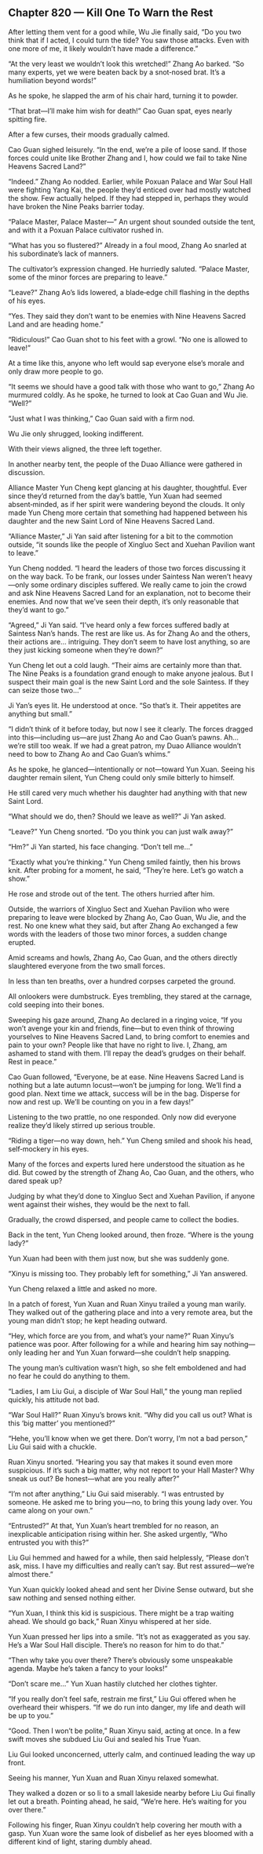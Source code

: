 ## Chapter 820 — Kill One To Warn the Rest

After letting them vent for a good while, Wu Jie finally said, “Do you two think that if I acted, I could turn the tide? You saw those attacks. Even with one more of me, it likely wouldn’t have made a difference.”

“At the very least we wouldn’t look this wretched!” Zhang Ao barked. “So many experts, yet we were beaten back by a snot‑nosed brat. It’s a humiliation beyond words!”

As he spoke, he slapped the arm of his chair hard, turning it to powder.

“That brat—I’ll make him wish for death!” Cao Guan spat, eyes nearly spitting fire.

After a few curses, their moods gradually calmed.

Cao Guan sighed leisurely. “In the end, we’re a pile of loose sand. If those forces could unite like Brother Zhang and I, how could we fail to take Nine Heavens Sacred Land?”

“Indeed.” Zhang Ao nodded. Earlier, while Poxuan Palace and War Soul Hall were fighting Yang Kai, the people they’d enticed over had mostly watched the show. Few actually helped. If they had stepped in, perhaps they would have broken the Nine Peaks barrier today.

“Palace Master, Palace Master—” An urgent shout sounded outside the tent, and with it a Poxuan Palace cultivator rushed in.

“What has you so flustered?” Already in a foul mood, Zhang Ao snarled at his subordinate’s lack of manners.

The cultivator’s expression changed. He hurriedly saluted. “Palace Master, some of the minor forces are preparing to leave.”

“Leave?” Zhang Ao’s lids lowered, a blade‑edge chill flashing in the depths of his eyes.

“Yes. They said they don’t want to be enemies with Nine Heavens Sacred Land and are heading home.”

“Ridiculous!” Cao Guan shot to his feet with a growl. “No one is allowed to leave!”

At a time like this, anyone who left would sap everyone else’s morale and only draw more people to go.

“It seems we should have a good talk with those who want to go,” Zhang Ao murmured coldly. As he spoke, he turned to look at Cao Guan and Wu Jie. “Well?”

“Just what I was thinking,” Cao Guan said with a firm nod.

Wu Jie only shrugged, looking indifferent.

With their views aligned, the three left together.

In another nearby tent, the people of the Duao Alliance were gathered in discussion.

Alliance Master Yun Cheng kept glancing at his daughter, thoughtful. Ever since they’d returned from the day’s battle, Yun Xuan had seemed absent‑minded, as if her spirit were wandering beyond the clouds. It only made Yun Cheng more certain that something had happened between his daughter and the new Saint Lord of Nine Heavens Sacred Land.

“Alliance Master,” Ji Yan said after listening for a bit to the commotion outside, “it sounds like the people of Xingluo Sect and Xuehan Pavilion want to leave.”

Yun Cheng nodded. “I heard the leaders of those two forces discussing it on the way back. To be frank, our losses under Saintess Nan weren’t heavy—only some ordinary disciples suffered. We really came to join the crowd and ask Nine Heavens Sacred Land for an explanation, not to become their enemies. And now that we’ve seen their depth, it’s only reasonable that they’d want to go.”

“Agreed,” Ji Yan said. “I’ve heard only a few forces suffered badly at Saintess Nan’s hands. The rest are like us. As for Zhang Ao and the others, their actions are… intriguing. They don’t seem to have lost anything, so are they just kicking someone when they’re down?”

Yun Cheng let out a cold laugh. “Their aims are certainly more than that. The Nine Peaks is a foundation grand enough to make anyone jealous. But I suspect their main goal is the new Saint Lord and the sole Saintess. If they can seize those two…”

Ji Yan’s eyes lit. He understood at once. “So that’s it. Their appetites are anything but small.”

“I didn’t think of it before today, but now I see it clearly. The forces dragged into this—including us—are just Zhang Ao and Cao Guan’s pawns. Ah… we’re still too weak. If we had a great patron, my Duao Alliance wouldn’t need to bow to Zhang Ao and Cao Guan’s whims.”

As he spoke, he glanced—intentionally or not—toward Yun Xuan. Seeing his daughter remain silent, Yun Cheng could only smile bitterly to himself.

He still cared very much whether his daughter had anything with that new Saint Lord.

“What should we do, then? Should we leave as well?” Ji Yan asked.

“Leave?” Yun Cheng snorted. “Do you think you can just walk away?”

“Hm?” Ji Yan started, his face changing. “Don’t tell me…”

“Exactly what you’re thinking.” Yun Cheng smiled faintly, then his brows knit. After probing for a moment, he said, “They’re here. Let’s go watch a show.”

He rose and strode out of the tent. The others hurried after him.

Outside, the warriors of Xingluo Sect and Xuehan Pavilion who were preparing to leave were blocked by Zhang Ao, Cao Guan, Wu Jie, and the rest. No one knew what they said, but after Zhang Ao exchanged a few words with the leaders of those two minor forces, a sudden change erupted.

Amid screams and howls, Zhang Ao, Cao Guan, and the others directly slaughtered everyone from the two small forces.

In less than ten breaths, over a hundred corpses carpeted the ground.

All onlookers were dumbstruck. Eyes trembling, they stared at the carnage, cold seeping into their bones.

Sweeping his gaze around, Zhang Ao declared in a ringing voice, “If you won’t avenge your kin and friends, fine—but to even think of throwing yourselves to Nine Heavens Sacred Land, to bring comfort to enemies and pain to your own? People like that have no right to live. I, Zhang, am ashamed to stand with them. I’ll repay the dead’s grudges on their behalf. Rest in peace.”

Cao Guan followed, “Everyone, be at ease. Nine Heavens Sacred Land is nothing but a late autumn locust—won’t be jumping for long. We’ll find a good plan. Next time we attack, success will be in the bag. Disperse for now and rest up. We’ll be counting on you in a few days!”

Listening to the two prattle, no one responded. Only now did everyone realize they’d likely stirred up serious trouble.

“Riding a tiger—no way down, heh.” Yun Cheng smiled and shook his head, self‑mockery in his eyes.

Many of the forces and experts lured here understood the situation as he did. But cowed by the strength of Zhang Ao, Cao Guan, and the others, who dared speak up?

Judging by what they’d done to Xingluo Sect and Xuehan Pavilion, if anyone went against their wishes, they would be the next to fall.

Gradually, the crowd dispersed, and people came to collect the bodies.

Back in the tent, Yun Cheng looked around, then froze. “Where is the young lady?”

Yun Xuan had been with them just now, but she was suddenly gone.

“Xinyu is missing too. They probably left for something,” Ji Yan answered.

Yun Cheng relaxed a little and asked no more.

In a patch of forest, Yun Xuan and Ruan Xinyu trailed a young man warily. They walked out of the gathering place and into a very remote area, but the young man didn’t stop; he kept heading outward.

“Hey, which force are you from, and what’s your name?” Ruan Xinyu’s patience was poor. After following for a while and hearing him say nothing—only leading her and Yun Xuan forward—she couldn’t help snapping.

The young man’s cultivation wasn’t high, so she felt emboldened and had no fear he could do anything to them.

“Ladies, I am Liu Gui, a disciple of War Soul Hall,” the young man replied quickly, his attitude not bad.

“War Soul Hall?” Ruan Xinyu’s brows knit. “Why did you call us out? What is this ‘big matter’ you mentioned?”

“Hehe, you’ll know when we get there. Don’t worry, I’m not a bad person,” Liu Gui said with a chuckle.

Ruan Xinyu snorted. “Hearing you say that makes it sound even more suspicious. If it’s such a big matter, why not report to your Hall Master? Why sneak us out? Be honest—what are you really after?”

“I’m not after anything,” Liu Gui said miserably. “I was entrusted by someone. He asked me to bring you—no, to bring this young lady over. You came along on your own.”

“Entrusted?” At that, Yun Xuan’s heart trembled for no reason, an inexplicable anticipation rising within her. She asked urgently, “Who entrusted you with this?”

Liu Gui hemmed and hawed for a while, then said helplessly, “Please don’t ask, miss. I have my difficulties and really can’t say. But rest assured—we’re almost there.”

Yun Xuan quickly looked ahead and sent her Divine Sense outward, but she saw nothing and sensed nothing either.

“Yun Xuan, I think this kid is suspicious. There might be a trap waiting ahead. We should go back,” Ruan Xinyu whispered at her side.

Yun Xuan pressed her lips into a smile. “It’s not as exaggerated as you say. He’s a War Soul Hall disciple. There’s no reason for him to do that.”

“Then why take you over there? There’s obviously some unspeakable agenda. Maybe he’s taken a fancy to your looks!”

“Don’t scare me…” Yun Xuan hastily clutched her clothes tighter.

“If you really don’t feel safe, restrain me first,” Liu Gui offered when he overheard their whispers. “If we do run into danger, my life and death will be up to you.”

“Good. Then I won’t be polite,” Ruan Xinyu said, acting at once. In a few swift moves she subdued Liu Gui and sealed his True Yuan.

Liu Gui looked unconcerned, utterly calm, and continued leading the way up front.

Seeing his manner, Yun Xuan and Ruan Xinyu relaxed somewhat.

They walked a dozen or so li to a small lakeside nearby before Liu Gui finally let out a breath. Pointing ahead, he said, “We’re here. He’s waiting for you over there.”

Following his finger, Ruan Xinyu couldn’t help covering her mouth with a gasp. Yun Xuan wore the same look of disbelief as her eyes bloomed with a different kind of light, staring dumbly ahead.